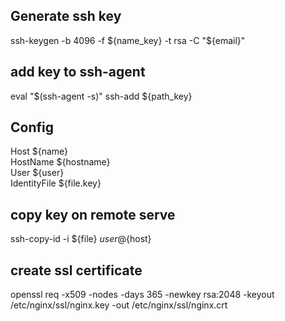 ## Generate ssh key
ssh-keygen -b 4096 -f ${name_key} -t rsa -C "${email}"

## add key to ssh-agent
eval "$(ssh-agent -s)" 
ssh-add ${path_key} 

## Config
Host ${name}  
  HostName ${hostname}  
  User ${user}  
  IdentityFile ${file.key}  

## copy key on remote serve
ssh-copy-id -i ${file} ${user}@${host}  

## create ssl certificate
openssl req -x509 -nodes -days 365 -newkey rsa:2048 -keyout /etc/nginx/ssl/nginx.key -out /etc/nginx/ssl/nginx.crt  
